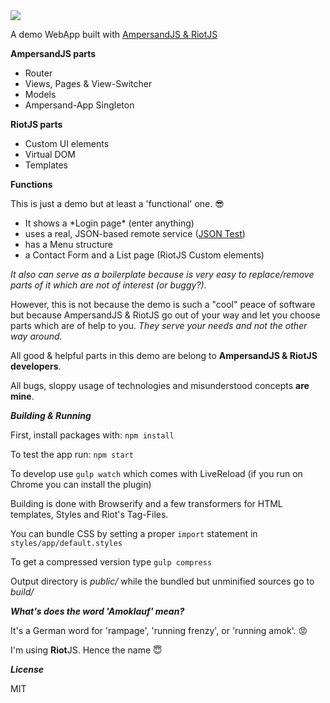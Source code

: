 <img src="http://r13.imgup.net/amoklaufa0f9.png">

A demo WebApp built with <a href="https://ampersandjs.com" target="_blank">AmpersandJS & <a href="https://muut.com/riotjs" target="_blank">RiotJS</a>



**AmpersandJS parts**
<ul>
  <li>Router</li>
  <li>Views, Pages & View-Switcher</li>
  <li>Models</li>
  <li>Ampersand-App Singleton</li>
</ul>

**RiotJS parts**
<ul>
  <li>Custom UI elements</li>
  <li>Virtual DOM</li>
  <li>Templates</li>
</ul>


**Functions**

This is just a demo but at least a 'functional' one. :sunglasses:

<ul>
  <li>It shows a *Login page* (enter anything)</li>
  <li>uses a real, JSON-based remote service (<a href="http://www.jsontest.com" target="_blank">JSON Test</a>)</li>
  <li>has a Menu structure</li>
  <li>a Contact Form and a List page (RiotJS Custom elements)</li>
</ul>

*It also can serve as a boilerplate because is very easy to replace/remove parts of it which are not of interest (or buggy?).*

However, this is not because the demo is such a "cool" peace of software
but because AmpersandJS & RiotJS go out of your way and let you choose parts
which are of help to you. *They serve your needs and not the other way around.*

All good & helpful parts in this demo are belong to **AmpersandJS & RiotJS developers**.

All bugs, sloppy usage of technologies and misunderstood concepts **are mine**.

***Building & Running***

First, install packages with: ```npm install```

To test the app run: ```npm start```

To develop use ```gulp watch``` which comes with LiveReload (if you run on Chrome you can install the plugin)

Building is done with Browserify and a few transformers for HTML templates, Styles and Riot's Tag-Files.

You can bundle CSS by setting a proper ```import``` statement in ```styles/app/default.styles```

To get a compressed version type ```gulp compress```

Output directory is *public/* while the bundled but unminified sources go to *build/*

***What's does the word 'Amoklauf' mean?***

It's a German word for 'rampage', 'running frenzy', or 'running amok'. :rage:

I'm using **Riot**JS. Hence the name :innocent:

***License***

MIT